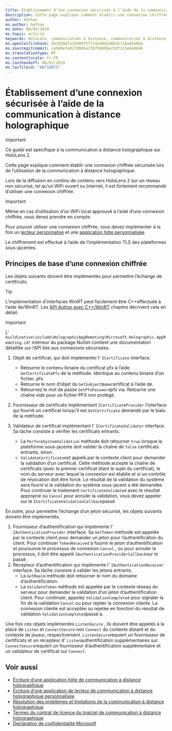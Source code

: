 ```yaml
---
title: Établissement d’une connexion sécurisée à l’aide de la communication à distance holographique
description: Cette page explique comment établir une connexion chiffrée sécurisée lors de l’utilisation de la communication à distance holographique.
author: bethau
ms.author: bethau
ms.date: 08/01/2019
ms.topic: article
keywords: HoloLens, communication à distance, communication à distance holographique
ms.openlocfilehash: 5bc039d7a1e500f577c4a30d2d082b718a45a8b4
ms.sourcegitcommit: ca949efe0279995a376750d89e23d7123eb44846
ms.translationtype: MT
ms.contentlocale: fr-FR
ms.lasthandoff: 08/01/2019
ms.locfileid: "68718073"
---
```

# <a name="establishing-a-secure-connection-with-holographic-remoting"></a>Établissement d’une connexion sécurisée à l’aide de la communication à distance holographique

>[!IMPORTANT]
>Ce guide est spécifique à la communication à distance holographique sur HoloLens 2.

Cette page explique comment établir une connexion chiffrée sécurisée lors de l’utilisation de la communication à distance holographique.

Lors de la diffusion en continu de contenu vers HoloLens 2 sur un réseau non sécurisé, tel qu’un WiFi ouvert ou Internet, il est fortement recommandé d’utiliser une connexion chiffrée.

>[!IMPORTANT]
>Même en cas d’utilisation d’un WiFi local approuvé à l’aide d’une connexion chiffrée, vous devez prendre en compte.

Pour pouvoir utiliser une connexion chiffrée, vous devez implémenter à la fois un [lecteur personnalisé](holographic-remoting-create-player.md) et une [application hôte personnalisée](holographic-remoting-create-host.md).

Le chiffrement est effectué à l’aide de l’implémentation TLS des plateformes sous-jacentes.

## <a name="basics-of-an-encrypted-connection"></a>Principes de base d’une connexion chiffrée

Les objets suivants doivent être implémentés pour permettre l’échange de certificats.

>[!TIP]
>L’implémentation d’interfaces WinRT peut facilement être C++effectuée à l’aide de/WinRT. Les [API Author avec C++/WinRT](https://docs.microsoft.com/en-us/windows/uwp/cpp-and-winrt-apis/author-apis) chapitre décrivent cela en détail.

>[!IMPORTANT]
>L' ```build\native\include\HolographicAppRemoting\Microsoft.Holographic.AppRemoting.idl``` intérieur du package NuGet contient une documentation détaillée sur l’API liée aux connexions sécurisées.

1) Objet de certificat, qui doit implémenter l' ```ICertificate``` interface.

    * Retourne le contenu binaire du certificat pfx à l’aide ```GetCertificatePfx``` de la méthode. Identique au contenu binaire d’un fichier. pfx.
    * Retourne le nom d’objet du ```GetSubjectName```certificat à l’aide de.
    * Retournez le mot de passe ```GetPfxPassword```pfx via. Retourne une chaîne vide pour un fichier PFX non protégé.

2) Fournisseur de certificats implémentant ```ICertificateProvider``` l’interface qui fournit un certificat lorsqu’il est ```GetCertificate``` demandé par le biais de la méthode.

3) Validateur de certificat implémentant l' ```ICertificateValidator``` interface. Sa tâche consiste à vérifier les certificats entrants.
    * La ```PerformSystemValidation``` méthode doit retourner ```true``` lorsque la plateforme sous-jacente doit valider la chaîne de ```false``` certificats entrants, sinon.
    * ```ValidateCertificate```est appelé par le contexte client pour demander la validation d’un certificat. Cette méthode accepte la chaîne de certificats (avec le premier certificat étant le sujet du certificat), le nom du serveur avec lequel la connexion est établie et si un contrôle de révocation doit être forcé. Le résultat de la validation du système sera fourni si la validation du système sous-jacent a été demandée. Pour continuer le traitement ```CertificateValidated``` avec le résultat approprié ou ```Cancel``` pour annuler la validation, vous devez appeler sur le ```ICertificateValidationCallback```passé.

En outre, pour permettre l’échange d’un jeton sécurisé, les objets suivants doivent être implémentés.

1) Fournisseur d’authentification qui implémente l' ```IAuthenticationProvider``` interface. Sa ```GetToken``` méthode est appelée par le contexte client pour demander un jeton pour l’authentification du client. Pour continuer ```TokenReceived``` à fournir le jeton d’authentification et poursuivre le processus de connexion ```Cancel``` , ou pour annuler le processus, il doit être appelé ```IAuthenticationProviderCallback```sur le passé.
2) Récepteur d’authentification qui implémente l' ```IAuthenticationReceiver``` interface. Sa tâche consiste à valider les jetons entrants.
    * La ```GetRealm``` méthode doit retourner le nom du domaine d’authentification.
    * La ```ValidateToken``` méthode est appelée par le contexte réseau du serveur pour demander la validation d’un jeton d’authentification client. Pour continuer, appelez ```ValidationCompleted``` pour signaler la fin de la validation ```Cancel``` ou pour rejeter la connexion cliente. La connexion cliente est acceptée ou rejetée en fonction du résultat de validation ```ValidationCompleted```passé à. 

Une fois ces objets implémentés ```ListenSecure``` , ils doivent être appelés à la place de ```Listen``` et ```ConnectSecure``` non ```Connect``` du contexte distant et du contexte de joueur, respectivement. ```ListenSecure```requiert un fournisseur de certificats et un récepteur d' ```Listen```authentification supplémentaires sur. ```ConnectSecure```requiert un fournisseur d’authentification supplémentaire et un validateur de certificat sur ```Connect```.

## <a name="see-also"></a>Voir aussi
* [Écriture d’une application hôte de communication à distance holographique](holographic-remoting-create-host.md)
* [Écriture d’une application de lecteur de communication à distance holographique personnalisée](holographic-remoting-create-player.md)
* [Résolution des problèmes et limitations de la communication à distance holographique](holographic-remoting-troubleshooting.md)
* [Termes du contrat de licence du logiciel de communication à distance holographique](https://docs.microsoft.com/en-us/legal/mixed-reality/microsoft-holographic-remoting-software-license-terms)
* [Déclaration de confidentialité Microsoft](https://go.microsoft.com/fwlink/?LinkId=521839)